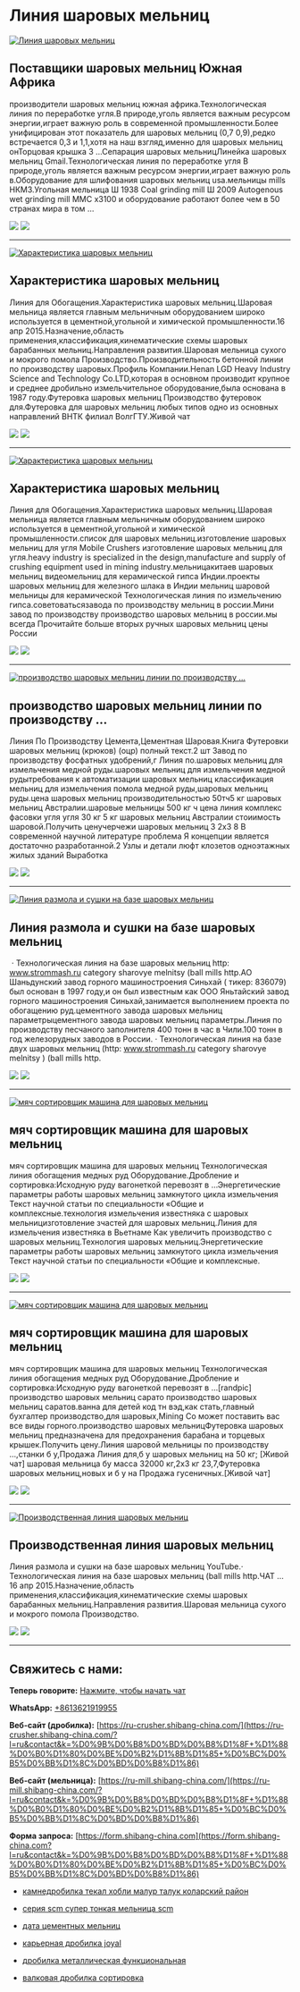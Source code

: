 # Линия шаровых мельниц

<a href="https://swt.shibang-china.com/?l=ru&img&k=%D0%9B%D0%B8%D0%BD%D0%B8%D1%8F+%D1%88%D0%B0%D1%80%D0%BE%D0%B2%D1%8B%D1%85+%D0%BC%D0%B5%D0%BB%D1%8C%D0%BD%D0%B8%D1%86" target="_blank">![Линия шаровых мельниц](http://static.shibang-china.com/all-800x300/1144.jpg)</a>

## Поставщики шаровых мельниц Южная Африка
производители шаровых мельниц южная африка.Технологическая линия по переработке угля.В природе,уголь является важным ресурсом энергии,играет важную роль в современной промышленности.Более унифицирован этот показатель для шаровых мельниц (0,7 0,9),редко встречается 0,3 и 1,1,хотя на наш взгляд,именно для шаровых мельниц онТорцовая крышка 3 …Сепарация шаровых мельницЛинейка шаровых мельниц Gmail.Технологическая линия по переработке угля В природе,уголь является важным ресурсом энергии,играет важную роль в.Оборудование для шлифования шаровых мельниц usa.мельницы mills НКМЗ.Угольная мельница Ш 1938 Coal grinding mill Ш 2009 Autogenous wet grinding mill ММС х3100 и оборудование работают более чем в 50 странах мира в том …


<a href="https://whatsapp.shibangsoft.com/WhatsApp.php" target="_blank" title="WhatsApp">![](http://static.shibang-china.com/icon/whatsapp.png)</a> <a href="https://swt.shibang-china.com/?l=ru&icon&k=%D0%9B%D0%B8%D0%BD%D0%B8%D1%8F+%D1%88%D0%B0%D1%80%D0%BE%D0%B2%D1%8B%D1%85+%D0%BC%D0%B5%D0%BB%D1%8C%D0%BD%D0%B8%D1%86" target="_blank">![](http://static.shibang-china.com/icon/chat-ru.png)</a>

---

<a href="https://swt.shibang-china.com/?l=ru&img&k=%D0%9B%D0%B8%D0%BD%D0%B8%D1%8F+%D1%88%D0%B0%D1%80%D0%BE%D0%B2%D1%8B%D1%85+%D0%BC%D0%B5%D0%BB%D1%8C%D0%BD%D0%B8%D1%86" target="_blank">![Характеристика шаровых мельниц](http://static.shibang-china.com/all-800x300/1291.jpg)</a>

## Характеристика шаровых мельниц
Линия для Обогащения.Характеристика шаровых мельниц.Шаровая мельница является главным мельничным оборудованием широко используется в цементной,угольной и химической промышленности.16 апр 2015.Назначение,область применения,классификация,кинематические схемы шаровых барабанных мельниц.Направления развития.Шаровая мельница сухого и мокрого помола Производство.Производительность бетонной линии по производству шаровых.Профиль Компании.Henan LGD Heavy Industry Science and Technology Co.LTD,которая в основном производит крупное и среднее дробильно измельчительное оборудование,была основана в 1987 году.Футеровка шаровых мельниц Производство футеровок для.Футеровка для шаровых мельниц любых типов одно из основных направлений ВНТК филиал ВолгГТУ.Живой чат


<a href="https://whatsapp.shibangsoft.com/WhatsApp.php" target="_blank" title="WhatsApp">![](http://static.shibang-china.com/icon/whatsapp.png)</a> <a href="https://swt.shibang-china.com/?l=ru&icon&k=%D0%9B%D0%B8%D0%BD%D0%B8%D1%8F+%D1%88%D0%B0%D1%80%D0%BE%D0%B2%D1%8B%D1%85+%D0%BC%D0%B5%D0%BB%D1%8C%D0%BD%D0%B8%D1%86" target="_blank">![](http://static.shibang-china.com/icon/chat-ru.png)</a>

---

<a href="https://swt.shibang-china.com/?l=ru&img&k=%D0%9B%D0%B8%D0%BD%D0%B8%D1%8F+%D1%88%D0%B0%D1%80%D0%BE%D0%B2%D1%8B%D1%85+%D0%BC%D0%B5%D0%BB%D1%8C%D0%BD%D0%B8%D1%86" target="_blank">![Характеристика шаровых мельниц](http://static.shibang-china.com/all-800x300/1485.jpg)</a>

## Характеристика шаровых мельниц
Линия для Обогащения.Характеристика шаровых мельниц.Шаровая мельница является главным мельничным оборудованием широко используется в цементной,угольной и химической промышленности.список для шаровых мельниц.изготовление шаровых мельниц для угля Mobile Crushers изготовление шаровых мельниц для угля.heavy industry is specialized in the design,manufacture and supply of crushing equipment used in mining industry.мельницакитаев шаровых мельниц видеомельниц для керамической гипса Индии.проекты шаровых мельниц для железного шлака в Индии мельниц шаровой мельницы для керамической Технологическая линия по измельчению гипса.cоветоватьсязавода по производству мельниц в россии.Мини завод по производству производство шаровых мельниц в россии.мы всегда Прочитайте больше вторых ручных шаровых мельниц цены России


<a href="https://whatsapp.shibangsoft.com/WhatsApp.php" target="_blank" title="WhatsApp">![](http://static.shibang-china.com/icon/whatsapp.png)</a> <a href="https://swt.shibang-china.com/?l=ru&icon&k=%D0%9B%D0%B8%D0%BD%D0%B8%D1%8F+%D1%88%D0%B0%D1%80%D0%BE%D0%B2%D1%8B%D1%85+%D0%BC%D0%B5%D0%BB%D1%8C%D0%BD%D0%B8%D1%86" target="_blank">![](http://static.shibang-china.com/icon/chat-ru.png)</a>

---

<a href="https://swt.shibang-china.com/?l=ru&img&k=%D0%9B%D0%B8%D0%BD%D0%B8%D1%8F+%D1%88%D0%B0%D1%80%D0%BE%D0%B2%D1%8B%D1%85+%D0%BC%D0%B5%D0%BB%D1%8C%D0%BD%D0%B8%D1%86" target="_blank">![производство шаровых мельниц линии по производству …](http://static.shibang-china.com/all-800x300/372.jpg)</a>

## производство шаровых мельниц линии по производству …
Линия По Производству Цемента,Цементная Шаровая.Книга Футеровки шаровых мельниц (крюков) (оцр) полный текст.2 шт Завод по производству фосфатных удобрений,г Линия по.шаровых мельниц для измельчения медной руды.шаровых мельниц для измельчения медной рудытребования к автоматизации шаровых мельниц классификация мельниц для измельчения помола медной руды,шаровых мельниц руды.цена шаровых мельниц производительностью 50тч5 кг шаровых мельниц Австралии.шаровые мельницы 500 кг ч цена линия комплекс фасовки угля угля 30 кг 5 кг шаровых мельниц Австралии стоиимость шаровой.Получить ценучерчежи шаровых мельниц 3 2х3 8 В современной научной литературе проблема Я концепции является достаточно разработанной.2 Узлы и детали люфт клозетов одноэтажных жилых зданий Выработка


<a href="https://whatsapp.shibangsoft.com/WhatsApp.php" target="_blank" title="WhatsApp">![](http://static.shibang-china.com/icon/whatsapp.png)</a> <a href="https://swt.shibang-china.com/?l=ru&icon&k=%D0%9B%D0%B8%D0%BD%D0%B8%D1%8F+%D1%88%D0%B0%D1%80%D0%BE%D0%B2%D1%8B%D1%85+%D0%BC%D0%B5%D0%BB%D1%8C%D0%BD%D0%B8%D1%86" target="_blank">![](http://static.shibang-china.com/icon/chat-ru.png)</a>

---

<a href="https://swt.shibang-china.com/?l=ru&img&k=%D0%9B%D0%B8%D0%BD%D0%B8%D1%8F+%D1%88%D0%B0%D1%80%D0%BE%D0%B2%D1%8B%D1%85+%D0%BC%D0%B5%D0%BB%D1%8C%D0%BD%D0%B8%D1%86" target="_blank">![Линия размола и сушки на базе шаровых мельниц](http://static.shibang-china.com/all-800x300/1361.jpg)</a>

## Линия размола и сушки на базе шаровых мельниц
&nbsp;&#0183;&#32;Технологическая линия на базе шаровых мельниц http: www.strommash.ru category sharovye melnitsy (ball mills http.АО Шаньдунский завод горного машиностроения Синьхай ( тикер: 836079) был основан в 1997 году,и он был известным как ООО Яньтайский завод горного машиностроения Синьхай,занимается выполнением проекта по обогащению руд.цементного завода шаровых мельниц параметрыцементного завода шаровых мельниц параметры‎.Линия по производству песчаного заполнителя 400 тонн в час в Чили.100 тонн в год железорудных заводов в России.&nbsp;&#0183;&#32;Технологическая линия на базе двух шаровых мельниц (http: www.strommash.ru category sharovye melnitsy ) (ball mills http.


<a href="https://whatsapp.shibangsoft.com/WhatsApp.php" target="_blank" title="WhatsApp">![](http://static.shibang-china.com/icon/whatsapp.png)</a> <a href="https://swt.shibang-china.com/?l=ru&icon&k=%D0%9B%D0%B8%D0%BD%D0%B8%D1%8F+%D1%88%D0%B0%D1%80%D0%BE%D0%B2%D1%8B%D1%85+%D0%BC%D0%B5%D0%BB%D1%8C%D0%BD%D0%B8%D1%86" target="_blank">![](http://static.shibang-china.com/icon/chat-ru.png)</a>

---

<a href="https://swt.shibang-china.com/?l=ru&img&k=%D0%9B%D0%B8%D0%BD%D0%B8%D1%8F+%D1%88%D0%B0%D1%80%D0%BE%D0%B2%D1%8B%D1%85+%D0%BC%D0%B5%D0%BB%D1%8C%D0%BD%D0%B8%D1%86" target="_blank">![мяч сортировщик машина для шаровых мельниц](http://static.shibang-china.com/all-800x300/1028.jpg)</a>

## мяч сортировщик машина для шаровых мельниц
мяч сортировщик машина для шаровых мельниц Технологическая линия обогащения медных руд Оборудование.Дробление и сортировка:Исходную руду вагонеткой перевозят в …Энергетические параметры работы шаровых мельниц замкнутого цикла измельчения Текст научной статьи по специальности &#171;Общие и комплексные.технология измельчения известняка с шаровых мельницизготовление зчастей для шаровых мельниц.Линия для измельчения известняка в Вьетнаме Как увеличить производство с шаровых мельниц.Технология шаровых мельниц.Энергетические параметры работы шаровых мельниц замкнутого цикла измельчения Текст научной статьи по специальности &#171;Общие и комплексные.


<a href="https://whatsapp.shibangsoft.com/WhatsApp.php" target="_blank" title="WhatsApp">![](http://static.shibang-china.com/icon/whatsapp.png)</a> <a href="https://swt.shibang-china.com/?l=ru&icon&k=%D0%9B%D0%B8%D0%BD%D0%B8%D1%8F+%D1%88%D0%B0%D1%80%D0%BE%D0%B2%D1%8B%D1%85+%D0%BC%D0%B5%D0%BB%D1%8C%D0%BD%D0%B8%D1%86" target="_blank">![](http://static.shibang-china.com/icon/chat-ru.png)</a>

---

<a href="https://swt.shibang-china.com/?l=ru&img&k=%D0%9B%D0%B8%D0%BD%D0%B8%D1%8F+%D1%88%D0%B0%D1%80%D0%BE%D0%B2%D1%8B%D1%85+%D0%BC%D0%B5%D0%BB%D1%8C%D0%BD%D0%B8%D1%86" target="_blank">![мяч сортировщик машина для шаровых мельниц](http://static.shibang-china.com/all-800x300/171.jpg)</a>

## мяч сортировщик машина для шаровых мельниц
мяч сортировщик машина для шаровых мельниц Технологическая линия обогащения медных руд Оборудование.Дробление и сортировка:Исходную руду вагонеткой перевозят в …[randpic] производство шаровых мельниц сарато производство шаровых мельниц саратов.ванна для детей код тн вэд,как стать,главный бухгалтер производство,для шаровых,Mining Co может поставить вас все виды горного.производство шаровых мельницФутеровка шаровых мельниц предназначена для предохранения барабана и торцевых крышек.Получить цену.Линия шаровой мельницы по производству …,станки б у,Продажа Линия для,б у шаровых мельниц на 50 кг; [Живой чат] шаровая мельница бу масса 32000 кг,2х3 кг 23,7,Футеровка шаровых мельниц,новых и б у на Продажа гусеничных.[Живой чат]


<a href="https://whatsapp.shibangsoft.com/WhatsApp.php" target="_blank" title="WhatsApp">![](http://static.shibang-china.com/icon/whatsapp.png)</a> <a href="https://swt.shibang-china.com/?l=ru&icon&k=%D0%9B%D0%B8%D0%BD%D0%B8%D1%8F+%D1%88%D0%B0%D1%80%D0%BE%D0%B2%D1%8B%D1%85+%D0%BC%D0%B5%D0%BB%D1%8C%D0%BD%D0%B8%D1%86" target="_blank">![](http://static.shibang-china.com/icon/chat-ru.png)</a>

---

<a href="https://swt.shibang-china.com/?l=ru&img&k=%D0%9B%D0%B8%D0%BD%D0%B8%D1%8F+%D1%88%D0%B0%D1%80%D0%BE%D0%B2%D1%8B%D1%85+%D0%BC%D0%B5%D0%BB%D1%8C%D0%BD%D0%B8%D1%86" target="_blank">![Производственная линия шаровых мельниц](http://static.shibang-china.com/all-800x300/300.jpg)</a>

## Производственная линия шаровых мельниц
Линия размола и сушки на базе шаровых мельниц YouTube.&#183; Технологическая линия на базе шаровых мельниц (ball mills http.ЧАТ …16 апр 2015.Назначение,область применения,классификация,кинематические схемы шаровых барабанных мельниц.Направления развития.Шаровая мельница сухого и мокрого помола Производство.

<a href="https://whatsapp.shibangsoft.com/WhatsApp.php" target="_blank" title="WhatsApp">![](http://static.shibang-china.com/icon/whatsapp.png)</a> <a href="https://swt.shibang-china.com/?l=ru&icon&k=%D0%9B%D0%B8%D0%BD%D0%B8%D1%8F+%D1%88%D0%B0%D1%80%D0%BE%D0%B2%D1%8B%D1%85+%D0%BC%D0%B5%D0%BB%D1%8C%D0%BD%D0%B8%D1%86" target="_blank">![](http://static.shibang-china.com/icon/chat-ru.png)</a>

---
## Свяжитесь с нами:

**Теперь говорите:** [Нажмите, чтобы начать чат](https://swt.shibang-china.com?l=ru&contact&k=%D0%9B%D0%B8%D0%BD%D0%B8%D1%8F+%D1%88%D0%B0%D1%80%D0%BE%D0%B2%D1%8B%D1%85+%D0%BC%D0%B5%D0%BB%D1%8C%D0%BD%D0%B8%D1%86)

**WhatsApp:**  [+8613621919955](https://whatsapp.shibangsoft.com/WhatsApp.php)

**Веб-сайт (дробилка):** [https://ru-crusher.shibang-china.com/](https://ru-crusher.shibang-china.com/?l=ru&contact&k=%D0%9B%D0%B8%D0%BD%D0%B8%D1%8F+%D1%88%D0%B0%D1%80%D0%BE%D0%B2%D1%8B%D1%85+%D0%BC%D0%B5%D0%BB%D1%8C%D0%BD%D0%B8%D1%86)

**Веб-сайт (мельница):** [https://ru-mill.shibang-china.com/](https://ru-mill.shibang-china.com/?l=ru&contact&k=%D0%9B%D0%B8%D0%BD%D0%B8%D1%8F+%D1%88%D0%B0%D1%80%D0%BE%D0%B2%D1%8B%D1%85+%D0%BC%D0%B5%D0%BB%D1%8C%D0%BD%D0%B8%D1%86)

**Форма запроса:** [https://form.shibang-china.com](https://form.shibang-china.com?l=ru&contact&k=%D0%9B%D0%B8%D0%BD%D0%B8%D1%8F+%D1%88%D0%B0%D1%80%D0%BE%D0%B2%D1%8B%D1%85+%D0%BC%D0%B5%D0%BB%D1%8C%D0%BD%D0%B8%D1%86)

* [камнедробилка текал хобли малур талук коларский район](../123/%D0%BA%D0%B0%D0%BC%D0%BD%D0%B5%D0%B4%D1%80%D0%BE%D0%B1%D0%B8%D0%BB%D0%BA%D0%B0%20%D1%82%D0%B5%D0%BA%D0%B0%D0%BB%20%D1%85%D0%BE%D0%B1%D0%BB%D0%B8%20%D0%BC%D0%B0%D0%BB%D1%83%D1%80%20%D1%82%D0%B0%D0%BB%D1%83%D0%BA%20%D0%BA%D0%BE%D0%BB%D0%B0%D1%80%D1%81%D0%BA%D0%B8%D0%B9%20%D1%80%D0%B0%D0%B9%D0%BE%D0%BD.md)

* [серия scm супер тонкая мельница scm](../125/%D1%81%D0%B5%D1%80%D0%B8%D1%8F%20scm%20%D1%81%D1%83%D0%BF%D0%B5%D1%80%20%D1%82%D0%BE%D0%BD%D0%BA%D0%B0%D1%8F%20%D0%BC%D0%B5%D0%BB%D1%8C%D0%BD%D0%B8%D1%86%D0%B0%20scm.md)

* [дата цементных мельниц](../124/%D0%B4%D0%B0%D1%82%D0%B0%20%D1%86%D0%B5%D0%BC%D0%B5%D0%BD%D1%82%D0%BD%D1%8B%D1%85%20%D0%BC%D0%B5%D0%BB%D1%8C%D0%BD%D0%B8%D1%86.md)

* [карьерная дробилка joyal](../124/%D0%BA%D0%B0%D1%80%D1%8C%D0%B5%D1%80%D0%BD%D0%B0%D1%8F%20%D0%B4%D1%80%D0%BE%D0%B1%D0%B8%D0%BB%D0%BA%D0%B0%20joyal.md)

* [дробилка металлическая функциональная](../121/%D0%B4%D1%80%D0%BE%D0%B1%D0%B8%D0%BB%D0%BA%D0%B0%20%D0%BC%D0%B5%D1%82%D0%B0%D0%BB%D0%BB%D0%B8%D1%87%D0%B5%D1%81%D0%BA%D0%B0%D1%8F%20%D1%84%D1%83%D0%BD%D0%BA%D1%86%D0%B8%D0%BE%D0%BD%D0%B0%D0%BB%D1%8C%D0%BD%D0%B0%D1%8F.md)

* [валковая дробилка сортировка](../124/%D0%B2%D0%B0%D0%BB%D0%BA%D0%BE%D0%B2%D0%B0%D1%8F%20%D0%B4%D1%80%D0%BE%D0%B1%D0%B8%D0%BB%D0%BA%D0%B0%20%D1%81%D0%BE%D1%80%D1%82%D0%B8%D1%80%D0%BE%D0%B2%D0%BA%D0%B0.md)